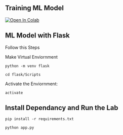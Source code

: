 ## Training ML Model

[![Open In Colab](https://colab.research.google.com/assets/colab-badge.svg)](https://colab.research.google.com/drive/1EeAXGAksP0El6mb2lEMvR9bO0SqQLBF9?usp=sharing)


## ML Model with Flask

Follow this Steps

Make Virtual Enviornment
```
python -m venv flask

cd flask/Scripts
```
Activate the Enviornment:
```
activate
```

## Install Dependancy and Run the Lab
```
pip install -r requirements.txt

python app.py
```
